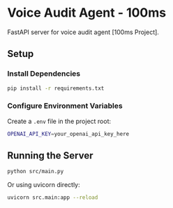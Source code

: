 # Voice Audit Agent - 100ms

FastAPI server for voice audit agent [100ms Project].

## Setup

### Install Dependencies

```bash
pip install -r requirements.txt
```

### Configure Environment Variables

Create a `.env` file in the project root:

```bash
OPENAI_API_KEY=your_openai_api_key_here
```

## Running the Server

```bash
python src/main.py
```

Or using uvicorn directly:

```bash
uvicorn src.main:app --reload
```

